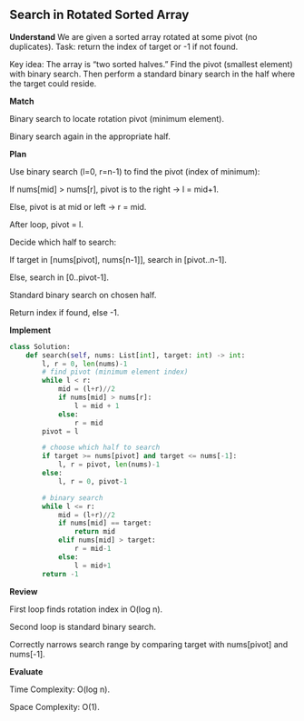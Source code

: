## Search in Rotated Sorted Array
**Understand**
We are given a sorted array rotated at some pivot (no duplicates). Task: return the index of target or -1 if not found.

Key idea: The array is “two sorted halves.” Find the pivot (smallest element) with binary search. Then perform a standard binary search in the half where the target could reside.

**Match**

Binary search to locate rotation pivot (minimum element).

Binary search again in the appropriate half.

**Plan**

Use binary search (l=0, r=n-1) to find the pivot (index of minimum):

If nums[mid] > nums[r], pivot is to the right → l = mid+1.

Else, pivot is at mid or left → r = mid.

After loop, pivot = l.

Decide which half to search:

If target in [nums[pivot], nums[n-1]], search in [pivot..n-1].

Else, search in [0..pivot-1].

Standard binary search on chosen half.

Return index if found, else -1.

**Implement**
```py
class Solution:
    def search(self, nums: List[int], target: int) -> int:
        l, r = 0, len(nums)-1
        # find pivot (minimum element index)
        while l < r:
            mid = (l+r)//2
            if nums[mid] > nums[r]:
                l = mid + 1
            else:
                r = mid
        pivot = l

        # choose which half to search
        if target >= nums[pivot] and target <= nums[-1]:
            l, r = pivot, len(nums)-1
        else:
            l, r = 0, pivot-1

        # binary search
        while l <= r:
            mid = (l+r)//2
            if nums[mid] == target:
                return mid
            elif nums[mid] > target:
                r = mid-1
            else:
                l = mid+1
        return -1
```

**Review**

First loop finds rotation index in O(log n).

Second loop is standard binary search.

Correctly narrows search range by comparing target with nums[pivot] and nums[-1].

**Evaluate**

Time Complexity: O(log n).

Space Complexity: O(1).